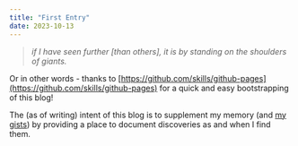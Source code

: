 ```yaml
---
title: "First Entry"
date: 2023-10-13
---
```


> _if I have seen further [than others], it is by standing on the shoulders of giants._ 

Or in other words - thanks to [https://github.com/skills/github-pages](https://github.com/skills/github-pages) for a quick and easy bootstrapping of this blog!

The (as of writing) intent of this blog is to supplement my memory (and [my gists](https://gist.github.com/nictownsend)) by providing a place to document discoveries as and when I find them.
